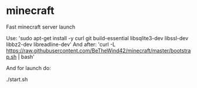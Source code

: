 # minecraft
Fast minecraft server launch

Use:
'sudo apt-get install -y curl git build-essential libsqlite3-dev libssl-dev libbz2-dev libreadline-dev'
And after:
'curl -L https://raw.githubusercontent.com/BeTheWind42/minecraft/master/bootstrap.sh | bash'

And for launch do:

./start.sh
